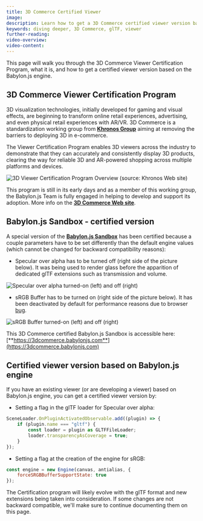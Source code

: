 ```yaml
---
title: 3D Commerce Certified Viewer
image: 
description: Learn how to get a 3D Commerce certified viewer version based on the Babylon.js engine.
keywords: diving deeper, 3D Commerce, glTF, viewer
further-reading:
video-overview:
video-content:
---
```


This page will walk you through the 3D Commerce Viewer Certification Program, what it is, and how to get a certified viewer version based on the Babylon.js engine.

## 3D Commerce Viewer Certification Program

3D visualization technologies, initially developed for gaming and visual effects, are beginning to transform online retail experiences, advertising, and even physical retail experiences with AR/VR. 3D Commerce is a standardization working group from [**Khronos Group**](https://www.khronos.org/) aiming at removing the barriers to deploying 3D in e-commerce. 

The Viewer Certification Program enables 3D viewers across the industry to demonstrate that they can accurately and consistently display 3D products, clearing the way for reliable 3D and AR-powered shopping across multiple platforms and devices.

![3D Viewer Certification Program Overview (source: Khronos Web site)](/img/how_to/3D-commerce-certif/2021-3dcommerce-certification-overview.jpg)

This program is still in its early days and as a member of this working group, the Babylon.js Team is fully engaged in helping to develop and support its adoption. More info on the [**3D Commerce Web site**](https://www.khronos.org/3dcommerce/).

## Babylon.js Sandbox - certified version

A special version of the [**Babylon.js Sandbox**](https://sandbox.babylonjs.com) has been certified because a couple parameters have to be set differently than the default engine values (which cannot be changed for backward compatibility reasons):
- Specular over alpha has to be turned off (right side of the picture below). It was being used to render glass before the apparition of dedicated glTF extensions such as transmission and volume.

![Specular over alpha turned-on (left) and off (right)](/img/how_to/3D-commerce-certif/specular-over-alpha.jpg)
- sRGB Buffer has to be turned on (right side of the picture below). It has been deactivated by default for performance reasons due to browser [bug](https://bugs.chromium.org/p/chromium/issues/detail?id=1256340).

![sRGB Buffer turned-on (left) and off (right)](/img/how_to/3D-commerce-certif/sRGB-buffer.jpg)

This 3D Commerce certified Babylon.js Sandbox is accessible here: [**https://3dcommerce.babylonjs.com**](https://3dcommerce.babylonjs.com)

## Certified viewer version based on Babylon.js engine

If you have an existing viewer (or are developing a viewer) based on Babylon.js engine, you can get a certified viewer version by:

- Setting a flag in the glTF loader for Specular over alpha:


```javascript
SceneLoader.OnPluginActivatedObservable.add((plugin) => {
    if (plugin.name === "gltf") {
        const loader = plugin as GLTFFileLoader;
        loader.transparencyAsCoverage = true;
    }
});
```

- Setting a flag at the creation of the engine for sRGB:
```javascript
const engine = new Engine(canvas, antialias, { 
    forceSRGBBufferSupportState: true
});
```

The Certification program will likely evolve with the glTF format and new extensions being taken into consideration. If some changes are not backward compatible, we'll make sure to continue documenting them on this page.
